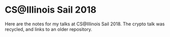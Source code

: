 # CS@Illinois Sail 2018

Here are the notes for my talks at CS@Illinois Sail 2018. The crypto talk was
recycled, and links to an older repository.
